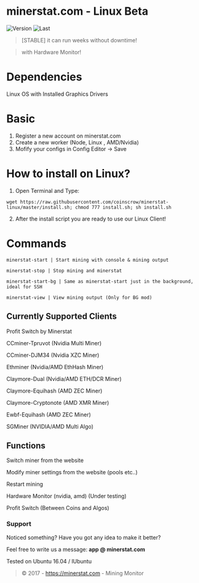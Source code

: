# minerstat.com - Linux Beta 

![Version](https://img.shields.io/github/release/coinscrow/minerstat-linux.svg)
![Last](https://img.shields.io/github/last-commit/coinscrow/minerstat-linux.svg)

> [STABLE] it can run weeks without downtime!

> with Hardware Monitor!

# Dependencies
Linux OS with Installed Graphics Drivers

# Basic

1) Register a new account on minerstat.com
2) Create a new worker (Node, Linux , AMD/Nvidia)
3) Mofify your configs in Config Editor -> Save

# How to install on Linux?

1) Open Terminal and Type:

```
wget https://raw.githubusercontent.com/coinscrow/minerstat-linux/master/install.sh; chmod 777 install.sh; sh install.sh
```

2) After the install script you are ready to use our Linux Client!


# Commands

```
minerstat-start | Start mining with console & mining output

minerstat-stop | Stop mining and minerstat

minerstat-start-bg | Same as minerstat-start just in the background, ideal for SSH

minerstat-view | View mining output (Only for BG mod)
```

## Currently Supported Clients
Profit Switch by Minerstat

CCminer-Tpruvot (Nvidia Multi Miner)

CCminer-DJM34 (Nvidia XZC Miner)

Ethminer (Nvidia/AMD EthHash Miner)

Claymore-Dual (Nvidia/AMD ETH/DCR Miner)

Claymore-Equihash (AMD ZEC Miner)

Claymore-Cryptonote (AMD XMR Miner)

Ewbf-Equihash (AMD ZEC Miner)

SGMiner (NVIDIA/AMD Multi Algo)

## Functions
Switch miner from the website

Modify miner settings from the website (pools etc..)

Restart mining

Hardware Monitor (nvidia, amd) (Under testing)

Profit Switch (Between Coins and Algos)

### Support
Noticed something?
Have you got any idea to make it better?

Feel free to write us a message: **app @ minerstat.com**


Tested on Ubuntu 16.04 / lUbuntu 

> © 2017 - https://minerstat.com - Mining Monitor
